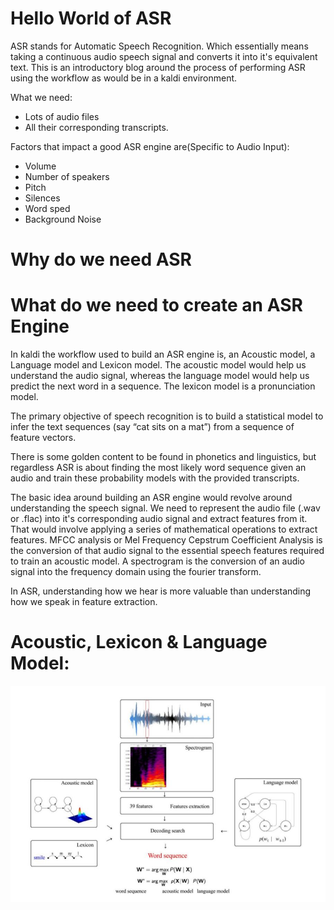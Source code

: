 # Hello World of ASR

ASR stands for Automatic Speech Recognition. Which essentially means taking a continuous audio speech signal
and converts it into it's equivalent text. This is an introductory blog around the process of performing ASR
using the workflow as would be in a kaldi environment.

What we need:

* Lots of audio files
* All their corresponding transcripts.

Factors that impact a good ASR engine are(Specific to Audio Input):

* Volume
* Number of speakers
* Pitch
* Silences
* Word sped
* Background Noise

# Why do we need ASR

# What do we need to create an ASR Engine 

In kaldi the workflow used to build an ASR engine is, an Acoustic model, a Language model and Lexicon model.
The acoustic model would help us understand the audio signal, whereas the language model would help us predict the
next word in a sequence. The lexicon model is a pronunciation model.

The primary objective of speech recognition is to build a statistical model to infer the text sequences 
(say “cat sits on a mat”) from a sequence of feature vectors.

There is some golden content to be found in phonetics and linguistics, but regardless ASR is about finding the most 
likely word sequence given an audio and train these probability models with the provided transcripts.

The basic idea around building an ASR engine would revolve around understanding the speech signal. We need to 
represent the audio file (.wav or .flac) into it's corresponding audio signal and extract features from it. That
would involve applying a series of mathematical operations to extract features. MFCC analysis or Mel Frequency Cepstrum 
Coefficient Analysis is the conversion of that audio signal to the essential speech features required to train an 
acoustic model. A spectrogram is the conversion of an audio signal into the frequency domain using the fourier transform. 

In ASR, understanding how we hear is more valuable than understanding how we speak in feature extraction.

# Acoustic, Lexicon & Language Model:

![ASR](resources/ASR.JPG "ASR")



